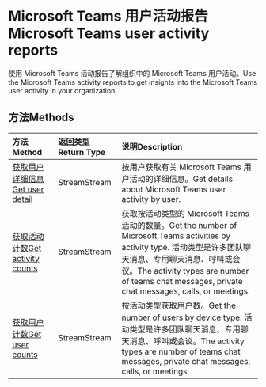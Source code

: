 # <a name="microsoft-teams-user-activity-reports"></a><span data-ttu-id="ed34e-101">Microsoft Teams 用户活动报告</span><span class="sxs-lookup"><span data-stu-id="ed34e-101">Microsoft Teams user activity reports</span></span>

<span data-ttu-id="ed34e-102">使用 Microsoft Teams 活动报告了解组织中的 Microsoft Teams 用户活动。</span><span class="sxs-lookup"><span data-stu-id="ed34e-102">Use the Microsoft Teams activity reports to get insights into the Microsoft Teams user activity in your organization.</span></span>

## <a name="methods"></a><span data-ttu-id="ed34e-103">方法</span><span class="sxs-lookup"><span data-stu-id="ed34e-103">Methods</span></span>

| <span data-ttu-id="ed34e-104">方法</span><span class="sxs-lookup"><span data-stu-id="ed34e-104">Method</span></span>                                   | <span data-ttu-id="ed34e-105">返回类型</span><span class="sxs-lookup"><span data-stu-id="ed34e-105">Return Type</span></span> | <span data-ttu-id="ed34e-106">说明</span><span class="sxs-lookup"><span data-stu-id="ed34e-106">Description</span></span>                              |
| :--------------------------------------- | :---------- | :--------------------------------------- |
| [<span data-ttu-id="ed34e-107">获取用户详细信息</span><span class="sxs-lookup"><span data-stu-id="ed34e-107">Get user detail</span></span>](../api/reportroot_getteamsuseractivityuserdetail.md) | <span data-ttu-id="ed34e-108">Stream</span><span class="sxs-lookup"><span data-stu-id="ed34e-108">Stream</span></span>      | <span data-ttu-id="ed34e-109">按用户获取有关 Microsoft Teams 用户活动的详细信息。</span><span class="sxs-lookup"><span data-stu-id="ed34e-109">Get details about Microsoft Teams user activity by user.</span></span> |
| [<span data-ttu-id="ed34e-110">获取活动计数</span><span class="sxs-lookup"><span data-stu-id="ed34e-110">Get activity counts</span></span>](../api/reportroot_getteamsuseractivitycounts.md) | <span data-ttu-id="ed34e-111">Stream</span><span class="sxs-lookup"><span data-stu-id="ed34e-111">Stream</span></span>      | <span data-ttu-id="ed34e-112">获取按活动类型的 Microsoft Teams 活动的数量。</span><span class="sxs-lookup"><span data-stu-id="ed34e-112">Get the number of Microsoft Teams activities by activity type.</span></span> <span data-ttu-id="ed34e-113">活动类型是许多团队聊天消息、专用聊天消息、呼叫或会议。</span><span class="sxs-lookup"><span data-stu-id="ed34e-113">The activity types are number of teams chat messages, private chat messages, calls, or meetings.</span></span> |
| [<span data-ttu-id="ed34e-114">获取用户计数</span><span class="sxs-lookup"><span data-stu-id="ed34e-114">Get user counts</span></span>](../api/reportroot_getteamsuseractivityusercounts.md) | <span data-ttu-id="ed34e-115">Stream</span><span class="sxs-lookup"><span data-stu-id="ed34e-115">Stream</span></span>      | <span data-ttu-id="ed34e-116">按活动类型获取用户数。</span><span class="sxs-lookup"><span data-stu-id="ed34e-116">Get the number of users by device type.</span></span> <span data-ttu-id="ed34e-117">活动类型是许多团队聊天消息、专用聊天消息、呼叫或会议。</span><span class="sxs-lookup"><span data-stu-id="ed34e-117">The activity types are number of teams chat messages, private chat messages, calls, or meetings.</span></span> |
